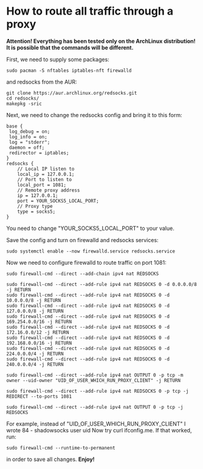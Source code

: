 # How to route all traffic through a proxy

**Attention! Everything has been tested only on the ArchLinux distribution! It is possible that the commands will be different.**

First, we need to supply some packages:
```
sudo pacman -S nftables iptables-nft firewalld
```
and redsocks from the AUR:
```
git clone https://aur.archlinux.org/redsocks.git
cd redsocks/
makepkg -sric
```

Next, we need to change the redsocks config and bring it to this form:
```
base {
 log_debug = on;
 log_info = on;
 log = "stderr";
 daemon = off;
 redirector = iptables;
}
redsocks {
    // Local IP listen to
    local_ip = 127.0.0.1;
    // Port to listen to
    local_port = 1081;
    // Remote proxy address
    ip = 127.0.0.1;
    port = YOUR_SOCKS5_LOCAL_PORT;
    // Proxy type
    type = socks5;
}
```
You need to change "YOUR_SOCKS5_LOCAL_PORT" to your value.


Save the config and turn on firewalld and redsocks services:
```
sudo systemctl enable --now firewalld.service redsocks.service
```

Now we need to configure firewalld to route traffic on port 1081:
```
sudo firewall-cmd --direct --add-chain ipv4 nat REDSOCKS

sudo firewall-cmd --direct --add-rule ipv4 nat REDSOCKS 0 -d 0.0.0.0/8 -j RETURN
sudo firewall-cmd --direct --add-rule ipv4 nat REDSOCKS 0 -d 10.0.0.0/8 -j RETURN
sudo firewall-cmd --direct --add-rule ipv4 nat REDSOCKS 0 -d 127.0.0.0/8 -j RETURN
sudo firewall-cmd --direct --add-rule ipv4 nat REDSOCKS 0 -d 169.254.0.0/16 -j RETURN
sudo firewall-cmd --direct --add-rule ipv4 nat REDSOCKS 0 -d 172.16.0.0/12 -j RETURN
sudo firewall-cmd --direct --add-rule ipv4 nat REDSOCKS 0 -d 192.168.0.0/16 -j RETURN
sudo firewall-cmd --direct --add-rule ipv4 nat REDSOCKS 0 -d 224.0.0.0/4 -j RETURN
sudo firewall-cmd --direct --add-rule ipv4 nat REDSOCKS 0 -d 240.0.0.0/4 -j RETURN

sudo firewall-cmd --direct --add-rule ipv4 nat OUTPUT 0 -p tcp -m owner --uid-owner "UID_OF_USER_WHICH_RUN_PROXY_CLIENT" -j RETURN

sudo firewall-cmd --direct --add-rule ipv4 nat REDSOCKS 0 -p tcp -j REDIRECT --to-ports 1081

sudo firewall-cmd --direct --add-rule ipv4 nat OUTPUT 0 -p tcp -j REDSOCKS
```
For example, instead of "UID_OF_USER_WHICH_RUN_PROXY_CLIENT" I wrote 84 - shadowsocks user uid
Now try curl ifconfig.me. If that worked, run:
```
sudo firewall-cmd --runtime-to-permanent
```
in order to save all changes.
**Enjoy!**

